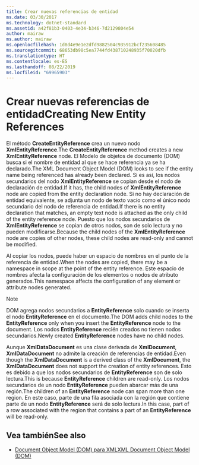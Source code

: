 ```yaml
---
title: Crear nuevas referencias de entidad
ms.date: 03/30/2017
ms.technology: dotnet-standard
ms.assetid: a42f81b3-0403-4e34-b346-7d2129804e54
author: mairaw
ms.author: mairaw
ms.openlocfilehash: 1d8d4e9e1e2dfd9882504c935912bcf235608485
ms.sourcegitcommit: 68653db98c5ea7744fd438710248935f70020dfb
ms.translationtype: HT
ms.contentlocale: es-ES
ms.lasthandoff: 08/22/2019
ms.locfileid: "69965903"
---
```

# <a name="creating-new-entity-references"></a><span data-ttu-id="f39a9-102">Crear nuevas referencias de entidad</span><span class="sxs-lookup"><span data-stu-id="f39a9-102">Creating New Entity References</span></span>
<span data-ttu-id="f39a9-103">El método **CreateEntityReference** crea un nuevo nodo **XmlEntityReference**.</span><span class="sxs-lookup"><span data-stu-id="f39a9-103">The **CreateEntityReference** method creates a new **XmlEntityReference** node.</span></span> <span data-ttu-id="f39a9-104">El Modelo de objetos de documento (DOM) busca si el nombre de entidad al que se hace referencia ya se ha declarado.</span><span class="sxs-lookup"><span data-stu-id="f39a9-104">The XML Document Object Model (DOM) looks to see if the entity name being referenced has already been declared.</span></span> <span data-ttu-id="f39a9-105">Si es así, los nodos secundarios del nodo **XmlEntityReference** se copian desde el nodo de declaración de entidad.</span><span class="sxs-lookup"><span data-stu-id="f39a9-105">If it has, the child nodes of **XmlEntityReference** node are copied from the entity declaration node.</span></span> <span data-ttu-id="f39a9-106">Si no hay declaración de entidad equivalente, se adjunta un nodo de texto vacío como el único nodo secundario del nodo de referencia de entidad.</span><span class="sxs-lookup"><span data-stu-id="f39a9-106">If there is no entity declaration that matches, an empty text node is attached as the only child of the entity reference node.</span></span> <span data-ttu-id="f39a9-107">Puesto que los nodos secundarios de **XmlEntityReference** se copian de otros nodos, son de solo lectura y no pueden modificarse.</span><span class="sxs-lookup"><span data-stu-id="f39a9-107">Because the child nodes of the **XmlEntityReference** node are copies of other nodes, these child nodes are read-only and cannot be modified.</span></span>  
  
 <span data-ttu-id="f39a9-108">Al copiar los nodos, puede haber un espacio de nombres en el punto de la referencia de entidad.</span><span class="sxs-lookup"><span data-stu-id="f39a9-108">When the nodes are copied, there may be a namespace in scope at the point of the entity reference.</span></span> <span data-ttu-id="f39a9-109">Este espacio de nombres afecta la configuración de los elementos o nodos de atributo generados.</span><span class="sxs-lookup"><span data-stu-id="f39a9-109">This namespace affects the configuration of any element or attribute nodes generated.</span></span>  
  
> [!NOTE]
> <span data-ttu-id="f39a9-110">DOM agrega nodos secundarios a **EntityReference** solo cuando se inserta el nodo **EntityReference** en el documento.</span><span class="sxs-lookup"><span data-stu-id="f39a9-110">The DOM adds child nodes to the **EntityReference** only when you insert the **EntityReference** node to the document.</span></span> <span data-ttu-id="f39a9-111">Los nodos **EntityReference** recién creados no tienen nodos secundarios.</span><span class="sxs-lookup"><span data-stu-id="f39a9-111">Newly created **EntityReference** nodes have no child nodes.</span></span>  
  
 <span data-ttu-id="f39a9-112">Aunque **XmlDataDocument** es una clase derivada de **XmlDocument**, **XmlDataDocument** no admite la creación de referencias de entidad.</span><span class="sxs-lookup"><span data-stu-id="f39a9-112">Even though the **XmlDataDocument** is a derived class of the **XmlDocument**, the **XmlDataDocument** does not support the creation of entity references.</span></span> <span data-ttu-id="f39a9-113">Esto es debido a que los nodos secundarios de **EntityReference** son de solo lectura.</span><span class="sxs-lookup"><span data-stu-id="f39a9-113">This is because **EntityReference** children are read-only.</span></span> <span data-ttu-id="f39a9-114">Los nodos secundarios de un nodo **EntityReference** pueden abarcar más de una región.</span><span class="sxs-lookup"><span data-stu-id="f39a9-114">The children of an **EntityReference** node can span more than one region.</span></span> <span data-ttu-id="f39a9-115">En este caso, parte de una fila asociada con la región que contiene parte de un nodo **EntityReference** será de solo lectura.</span><span class="sxs-lookup"><span data-stu-id="f39a9-115">In this case, part of a row associated with the region that contains a part of an **EntityReference** will be read-only.</span></span>  
  
## <a name="see-also"></a><span data-ttu-id="f39a9-116">Vea también</span><span class="sxs-lookup"><span data-stu-id="f39a9-116">See also</span></span>

- [<span data-ttu-id="f39a9-117">Document Object Model (DOM) para XML</span><span class="sxs-lookup"><span data-stu-id="f39a9-117">XML Document Object Model (DOM)</span></span>](../../../../docs/standard/data/xml/xml-document-object-model-dom.md)

